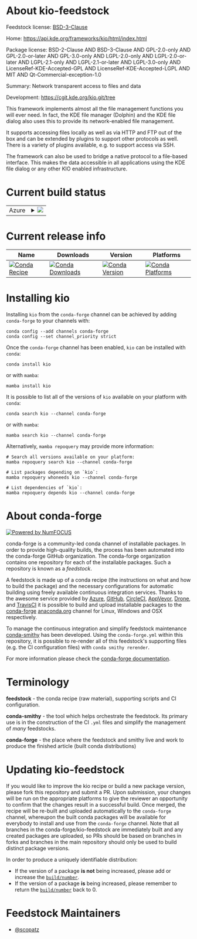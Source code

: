 About kio-feedstock
===================

Feedstock license: [BSD-3-Clause](https://github.com/conda-forge/kio-feedstock/blob/main/LICENSE.txt)

Home: https://api.kde.org/frameworks/kio/html/index.html

Package license: BSD-2-Clause AND BSD-3-Clause AND GPL-2.0-only AND GPL-2.0-or-later AND GPL-3.0-only AND LGPL-2.0-only AND LGPL-2.0-or-later AND LGPL-2.1-only AND LGPL-2.1-or-later AND LGPL-3.0-only AND LicenseRef-KDE-Accepted-GPL AND LicenseRef-KDE-Accepted-LGPL AND MIT AND Qt-Commercial-exception-1.0

Summary: Network transparent access to files and data

Development: https://cgit.kde.org/kio.git/tree

This framework implements almost all the file management functions you will ever need.
In fact, the KDE file manager (Dolphin) and the KDE file dialog also uses this to
provide its network-enabled file management.

It supports accessing files locally as well as via HTTP and FTP out of the box and
can be extended by plugins to support other protocols as well. There is a variety
of plugins available, e.g. to support access via SSH.

The framework can also be used to bridge a native protocol to a
file-based interface. This makes the data accessible in all applications
using the KDE file dialog or any other KIO enabled infrastructure.


Current build status
====================


<table>
    
  <tr>
    <td>Azure</td>
    <td>
      <details>
        <summary>
          <a href="https://dev.azure.com/conda-forge/feedstock-builds/_build/latest?definitionId=8516&branchName=main">
            <img src="https://dev.azure.com/conda-forge/feedstock-builds/_apis/build/status/kio-feedstock?branchName=main">
          </a>
        </summary>
        <table>
          <thead><tr><th>Variant</th><th>Status</th></tr></thead>
          <tbody><tr>
              <td>linux_64</td>
              <td>
                <a href="https://dev.azure.com/conda-forge/feedstock-builds/_build/latest?definitionId=8516&branchName=main">
                  <img src="https://dev.azure.com/conda-forge/feedstock-builds/_apis/build/status/kio-feedstock?branchName=main&jobName=linux&configuration=linux%20linux_64_" alt="variant">
                </a>
              </td>
            </tr>
          </tbody>
        </table>
      </details>
    </td>
  </tr>
</table>

Current release info
====================

| Name | Downloads | Version | Platforms |
| --- | --- | --- | --- |
| [![Conda Recipe](https://img.shields.io/badge/recipe-kio-green.svg)](https://anaconda.org/conda-forge/kio) | [![Conda Downloads](https://img.shields.io/conda/dn/conda-forge/kio.svg)](https://anaconda.org/conda-forge/kio) | [![Conda Version](https://img.shields.io/conda/vn/conda-forge/kio.svg)](https://anaconda.org/conda-forge/kio) | [![Conda Platforms](https://img.shields.io/conda/pn/conda-forge/kio.svg)](https://anaconda.org/conda-forge/kio) |

Installing kio
==============

Installing `kio` from the `conda-forge` channel can be achieved by adding `conda-forge` to your channels with:

```
conda config --add channels conda-forge
conda config --set channel_priority strict
```

Once the `conda-forge` channel has been enabled, `kio` can be installed with `conda`:

```
conda install kio
```

or with `mamba`:

```
mamba install kio
```

It is possible to list all of the versions of `kio` available on your platform with `conda`:

```
conda search kio --channel conda-forge
```

or with `mamba`:

```
mamba search kio --channel conda-forge
```

Alternatively, `mamba repoquery` may provide more information:

```
# Search all versions available on your platform:
mamba repoquery search kio --channel conda-forge

# List packages depending on `kio`:
mamba repoquery whoneeds kio --channel conda-forge

# List dependencies of `kio`:
mamba repoquery depends kio --channel conda-forge
```


About conda-forge
=================

[![Powered by
NumFOCUS](https://img.shields.io/badge/powered%20by-NumFOCUS-orange.svg?style=flat&colorA=E1523D&colorB=007D8A)](https://numfocus.org)

conda-forge is a community-led conda channel of installable packages.
In order to provide high-quality builds, the process has been automated into the
conda-forge GitHub organization. The conda-forge organization contains one repository
for each of the installable packages. Such a repository is known as a *feedstock*.

A feedstock is made up of a conda recipe (the instructions on what and how to build
the package) and the necessary configurations for automatic building using freely
available continuous integration services. Thanks to the awesome service provided by
[Azure](https://azure.microsoft.com/en-us/services/devops/), [GitHub](https://github.com/),
[CircleCI](https://circleci.com/), [AppVeyor](https://www.appveyor.com/),
[Drone](https://cloud.drone.io/welcome), and [TravisCI](https://travis-ci.com/)
it is possible to build and upload installable packages to the
[conda-forge](https://anaconda.org/conda-forge) [anaconda.org](https://anaconda.org/)
channel for Linux, Windows and OSX respectively.

To manage the continuous integration and simplify feedstock maintenance
[conda-smithy](https://github.com/conda-forge/conda-smithy) has been developed.
Using the ``conda-forge.yml`` within this repository, it is possible to re-render all of
this feedstock's supporting files (e.g. the CI configuration files) with ``conda smithy rerender``.

For more information please check the [conda-forge documentation](https://conda-forge.org/docs/).

Terminology
===========

**feedstock** - the conda recipe (raw material), supporting scripts and CI configuration.

**conda-smithy** - the tool which helps orchestrate the feedstock.
                   Its primary use is in the construction of the CI ``.yml`` files
                   and simplify the management of *many* feedstocks.

**conda-forge** - the place where the feedstock and smithy live and work to
                  produce the finished article (built conda distributions)


Updating kio-feedstock
======================

If you would like to improve the kio recipe or build a new
package version, please fork this repository and submit a PR. Upon submission,
your changes will be run on the appropriate platforms to give the reviewer an
opportunity to confirm that the changes result in a successful build. Once
merged, the recipe will be re-built and uploaded automatically to the
`conda-forge` channel, whereupon the built conda packages will be available for
everybody to install and use from the `conda-forge` channel.
Note that all branches in the conda-forge/kio-feedstock are
immediately built and any created packages are uploaded, so PRs should be based
on branches in forks and branches in the main repository should only be used to
build distinct package versions.

In order to produce a uniquely identifiable distribution:
 * If the version of a package **is not** being increased, please add or increase
   the [``build/number``](https://docs.conda.io/projects/conda-build/en/latest/resources/define-metadata.html#build-number-and-string).
 * If the version of a package **is** being increased, please remember to return
   the [``build/number``](https://docs.conda.io/projects/conda-build/en/latest/resources/define-metadata.html#build-number-and-string)
   back to 0.

Feedstock Maintainers
=====================

* [@scopatz](https://github.com/scopatz/)

